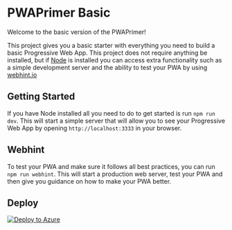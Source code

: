 # PWAPrimer Basic

Welcome to the basic version of the PWAPrimer!

This project gives you a basic starter with everything you need to build a basic Progressive Web App. This project does not require anything be installed, but if [Node](https://nodejs.org/en/) is installed you can access extra functionality such as a simple development server and the ability to test your PWA by using [webhint.io](https://webhint.io/)

## Getting Started

If you have Node installed all you need to do to get started is run `npm run dev`. This will start a simple server that will allow you to see your Progressive Web App by opening `http://localhost:3333` in your browser.

## Webhint
To test your PWA and make sure it follows all best practices, you can run `npm run webhint`. This will start a production web server, test your PWA and then give you guidance on how to make your PWA better.

## Deploy
[![Deploy to Azure](https://azuredeploy.net/deploybutton.svg)](https://azuredeploy.net/)